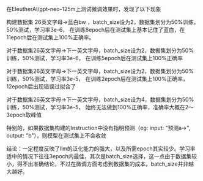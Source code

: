 在EleutherAI/gpt-neo-125m上测试微调效果时，发现了以下现象

构建数据集 26英文字母->蓝白bw ，batch_size设为2，数据集划分为50%训练，50%测试，学习率3e-6，
在训练8epoch后在测试集上基本记住了蓝白，在11epoch后在测试集上100%正确率。


对于数据集26英文字母->下一英文字母，batch_size设为2，数据集划分为50%训练，50%测试，学习率3e-6，
在训练5epoch后在测试集上100%正确率

对于数据集26英文字母->下一英文字母，batch_size设为2，数据集划分为50%训练，50%测试，学习率3e-5，
在训练2epoch后在测试集上100%正确率，12epoch后出现错误过拟合了

对于数据集26英文字母->下一英文字母，batch_size设为4，数据集划分为50%训练，50%测试，学习率3e-5，
始终无法做到100%正确率，准确率大概在2～3epoch取峰值

特别的，如果数据集构建的Instruction中没有指明预测（eg: input: "预测a->", output: "b"），则模型在测试集上不会收敛

结论：一定程度反映了llm的泛化能力的强大，以及所需epoch其实较少。学习率适中的情况下往往3epoch内最佳，其次是batch_size选择，这一点由于数据集较小，得不出准确结论，不过在微调方面考虑到数据集的成本，batch_size并非越大越好。